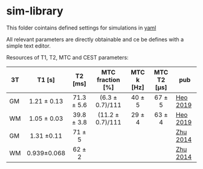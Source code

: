 # sim-library
This folder cointains defined settings for simulations in [yaml](https://yaml.org/)

All relevant parameters are directly obtainable and ce be defines with a simple text editor.


Resources of T1, T2, MTC  and CEST parameters:

|  3T  | T1 [s]      | T2 [ms]     |MTC fraction [%]  |  MTC k [Hz] | MTC T2 [µs]| pub |
| ---- |:-----------:|:-----------:| :---:            |:---:          |:---:         | ---- |
| GM   | 1.21 ± 0.13 |  71.3 ± 5.6 | (6.3 ± 0.7)/111  |    40 ± 5          | 67 ± 5       | [Heo 2019](https://www.ncbi.nlm.nih.gov/pmc/articles/PMC6422734/)    |
| WM   | 1.05 ± 0.03 |  39.8 ± 3.8 | (11.2 ± 0.7)/111 |    29 ± 4          | 63 ± 4       | [Heo 2019](https://www.ncbi.nlm.nih.gov/pmc/articles/PMC6422734/)    |
| GM   | 1.31 ±0.11  |   71  ± 5   |                  |                    |             | [Zhu 2014](https://cds.ismrm.org/protected/14MPresentations/abstracts/3208.pdf)     |
| WM   | 0.939±0.068 |  62 ± 2     |                  |                    |             | [Zhu 2014](https://cds.ismrm.org/protected/14MPresentations/abstracts/3208.pdf)     |
